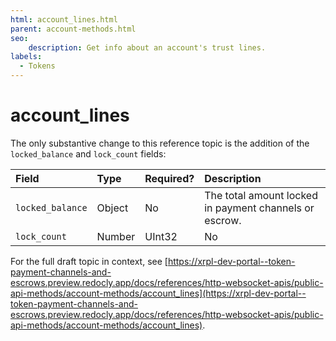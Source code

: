 ```yaml
---
html: account_lines.html
parent: account-methods.html
seo:
    description: Get info about an account's trust lines.
labels:
  - Tokens
---
```

# account_lines

The only substantive change to this reference topic is the addition of the `locked_balance` and `lock_count` fields:

| Field            | Type                 | Required? | Description |
|:-----------------|:---------------------|:----------|:------------|
| `locked_balance` | Object              | No         | The total amount locked in payment channels or escrow. |
| `lock_count` | Number | UInt32         | No         | the total number of lock balances on a RippleState ledger object. |

For the full draft topic in context, see [https://xrpl-dev-portal--token-payment-channels-and-escrows.preview.redocly.app/docs/references/http-websocket-apis/public-api-methods/account-methods/account_lines](https://xrpl-dev-portal--token-payment-channels-and-escrows.preview.redocly.app/docs/references/http-websocket-apis/public-api-methods/account-methods/account_lines).